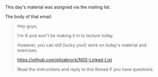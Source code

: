 This day's material was assigned via the mailing list.

The body of that email:

> Hey guys,
> 
> I'm ill and won't be making it in to lecture today.
> 
> However, you can still (lucky you!) work on today's material and exercises.
> 
> https://github.com/elizabrock/NSS-Linked-List
> 
> Read the instructions and reply to this thread if you have questions.
